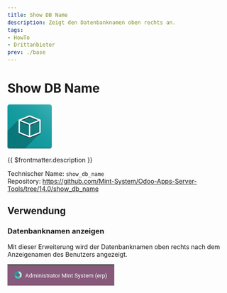 ```yaml
---
title: Show DB Name
description: Zeigt den Datenbanknamen oben rechts an.   
tags:
- HowTo
- Drittanbieter
prev: ./base
---
```

# Show DB Name
![icon_oms_box](attachments/icon_oms_box.png)

{{ $frontmatter.description }}

Technischer Name: `show_db_name`\
Repository: <https://github.com/Mint-System/Odoo-Apps-Server-Tools/tree/14.0/show_db_name>

## Verwendung

### Datenbanknamen anzeigen

Mit dieser Erweiterung wird der Datenbanknamen oben rechts nach dem Anzeigenamen des Benutzers angezeigt.

![](attachments/Show%20DB%20Name.png)